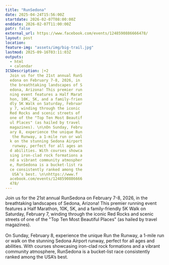 ```yaml
---
title: "RunSedona"
date: 2025-04-24T15:56:00Z
startdate: 2026-02-07T08:00:00Z
enddate: 2026-02-07T11:00:00Z
patr: false
external_url: https://www.facebook.com/events/1248590886666478/
layout: post
location: 
feature-img: "assets/img/big-trail.jpg"
lastmod: 2025-09-16T03:11:03Z
outputs:
  - html
  - calendar
ICSDescription: |+2
  Join us for the 21st annual RunS  edona on February 7-8, 2026, in   the breathtaking landscapes of S  edona, Arizona! This premier run  ning event features a Half Marat  hon, 10K, 5K, and a family-frien  dly 5K Walk on Saturday, Februar  y 7, winding through the iconic   Red Rocks and scenic streets of   one of the "Top Ten Most Beautif  ul Places" (as hailed by travel   magazines). \n\nOn Sunday, Febru  ary 8, experience the unique Run   the Runway, a 1-mile run or wal  k on the stunning Sedona Airport   runway, perfect for all ages an  d abilities. With courses showca  sing iron-clad rock formations a  nd a vibrant community atmospher  e, RunSedona is a bucket-list ra  ce consistently ranked among the   USA’s best. \n\nhttps://www.f  acebook.com/events/1248590886666  478/
---
```


Join us for the 21st annual RunSedona on February 7-8, 2026, in the breathtaking landscapes of Sedona, Arizona! This premier running event features a Half Marathon, 10K, 5K, and a family-friendly 5K Walk on Saturday, February 7, winding through the iconic Red Rocks and scenic streets of one of the "Top Ten Most Beautiful Places" (as hailed by travel magazines). <br>
  <br>
  On Sunday, February 8, experience the unique Run the Runway, a 1-mile run or walk on the stunning Sedona Airport runway, perfect for all ages and abilities. With courses showcasing iron-clad rock formations and a vibrant community atmosphere, RunSedona is a bucket-list race consistently ranked among the USA’s best. <br>
  <br>
  
